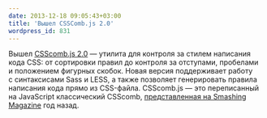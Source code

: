 ```yaml
---
date: 2013-12-18 09:05:43+03:00
title: 'Вышел CSSComb.js 2.0'
wordpress_id: 831
---
```


Вышел [CSScomb.js 2.0][1] — утилита для контроля за стилем написания кода CSS: от сортировки правил до контроля за отступами, пробелами и положением фигурных скобок. Новая версия поддерживает работу с синтаксисами Sass и LESS, а также позволяет генерировать правила написания кода прямо из CSS-файла. CSScomb.js — это переписанный на JavaScript классический CSScomb, [представленная на Smashing Magazine][2] год назад.

[1]: https://github.com/csscomb/csscomb.js
[2]: http://coding.smashingmagazine.com/2012/10/02/csscomb-tool-sort-css-properties/
